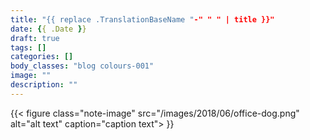 ```yaml
---
title: "{{ replace .TranslationBaseName "-" " " | title }}"
date: {{ .Date }}
draft: true
tags: []
categories: []
body_classes: "blog colours-001"
image: ""
description: ""
---
```


{{< figure class="note-image" src="/images/2018/06/office-dog.png" alt="alt text" caption="caption text"> }}